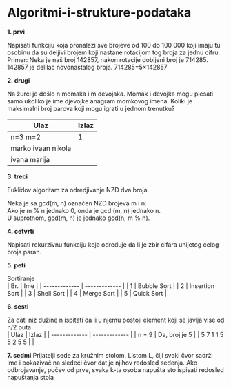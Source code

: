 # Algoritmi-i-strukture-podataka

**1. prvi**

Napisati funkciju koja pronalazi sve brojeve od 100 do 100 000 koji imaju tu osobinu da su deljivi brojem
koji nastane rotacijom tog broja za jednu cifru. Primer: Neka je naš broj 142857, nakon rotacije dobijeni
broj je 714285. 142857 je delilac novonastalog broja. 714285=5×142857

**2. drugi**

Na žurci je došlo n momaka i m devojaka. Momak i devojka mogu plesati samo ukoliko je ime djevojke anagram
momkovog imena. Koliki je maksimalni broj parova koji mogu igrati u jednom trenutku?

| Ulaz | Izlaz |
| ------------- | ------------- |
| n=3 m=2  | 1  |
| marko ivaan nikola  |   |
| ivana marija  |   |

**3. treci**

Euklidov algoritam za odredjivanje NZD dva broja.

Neka je sa gcd(m, n) označen NZD brojeva m i n:<br>
Ako je m % n jednako 0, onda je gcd (m, n) jednako n.<br>
U suprotnom, gcd(m, n) je jednako gcd(n, m % n).

**4. cetvrti**

Napisati rekurzivnu funkciju koja određuje da li je zbir cifara unijetog celog broja paran.

**5. peti**

Sortiranje<br>
| Br. | Ime |
| ------------- | ------------- |
| 1 | Bubble Sort |
| 2 | Insertion Sort |
| 3 | Shell Sort |
| 4 | Merge Sort |
| 5 | Quick Sort |

**6. sesti**

Za dati niz dužine n ispitati da li u njemu postoji element koji se javlja vise od n/2 puta.<br>
| Ulaz | Izlaz |
| ------------- | ------------- |
| n = 9 | Da, broj je 5 |
| 5 7 1 1 5 5 2 5 5 | |

**7. sedmi**
Prijatelji sede za kružnim stolom. Listom L, čiji svaki čvor sadrži ime i pokazivač na
sledeći čvor dat je njihov redosled sedenja. Ako odbrojavanje, počev od prve, svaka k-ta
osoba napušta sto ispisati redosled napuštanja stola

